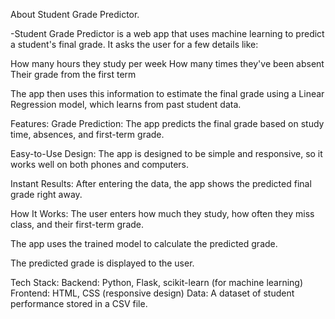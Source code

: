 About Student Grade Predictor.

-Student Grade Predictor is a web app that uses machine learning to predict a student's final grade. It asks the user for a few details like:

How many hours they study per week
How many times they've been absent
Their grade from the first term

The app then uses this information to estimate the final grade using a Linear Regression model, which learns from past student data.

Features:
Grade Prediction: The app predicts the final grade based on study time, absences, and first-term grade.

Easy-to-Use Design: The app is designed to be simple and responsive, so it works well on both phones and computers.

Instant Results: After entering the data, the app shows the predicted final grade right away.

How It Works:
The user enters how much they study, how often they miss class, and their first-term grade.

The app uses the trained model to calculate the predicted grade.

The predicted grade is displayed to the user.

Tech Stack:
Backend: Python, Flask, scikit-learn (for machine learning)
Frontend: HTML, CSS (responsive design)
Data: A dataset of student performance stored in a CSV file.
